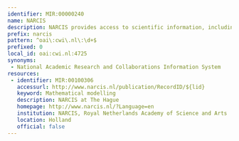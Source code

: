 ```yaml
---
identifier: MIR:00000240
name: NARCIS
description: NARCIS provides access to scientific information, including (open access) publications from the repositories of all the Dutch universities, KNAW, NWO and a number of research institutes, which is not referenced in other citation databases.
prefix: narcis
pattern: ^oai\:cwi\.nl\:\d+$
prefixed: 0
local_id: oai:cwi.nl:4725
synonyms:
 - National Academic Research and Collaborations Information System
resources:
 - identifier: MIR:00100306
   accessurl: http://www.narcis.nl/publication/RecordID/${lid}
   keyword: Mathematical modelling
   description: NARCIS at The Hague
   homepage: http://www.narcis.nl/?Language=en
   institution: NARCIS, Royal Netherlands Academy of Science and Arts
   location: Holland
   official: false
---
```

